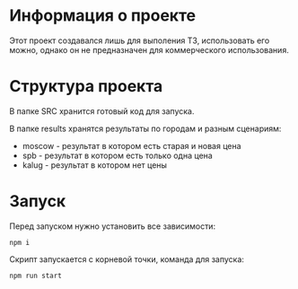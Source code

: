 # Информация о проекте

Этот проект создавался лишь для выполения ТЗ, использовать его можно, 
однако он не предназначен для коммерческого использования.

# Структура проекта

В папке SRC хранится готовый код для запуска.

В папке results хранятся результаты по городам и разным сценариям:

* moscow - результат в котором есть старая и новая цена
* spb - результат в котором есть только одна цена
* kalug - результат в котором нет цены

# Запуск
Перед запуском нужно установить все зависимости:
```
npm i
```
Скрипт запускается с корневой точки, команда для запуска:
```
npm run start
```